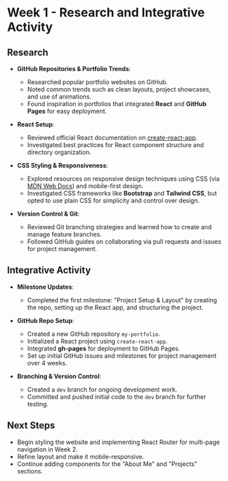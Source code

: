 # Week 1 - Research and Integrative Activity

## Research

- **GitHub Repositories & Portfolio Trends**:
  - Researched popular portfolio websites on GitHub.
  - Noted common trends such as clean layouts, project showcases, and use of animations.
  - Found inspiration in portfolios that integrated **React** and **GitHub Pages** for easy deployment.
  
- **React Setup**:
  - Reviewed official React documentation on [create-react-app](https://reactjs.org/docs/create-a-new-react-app.html).
  - Investigated best practices for React component structure and directory organization.
  
- **CSS Styling & Responsiveness**:
  - Explored resources on responsive design techniques using CSS (via [MDN Web Docs](https://developer.mozilla.org/en-US/docs/Learn/CSS/CSS_layout/Responsive_Design)) and mobile-first design.
  - Investigated CSS frameworks like **Bootstrap** and **Tailwind CSS**, but opted to use plain CSS for simplicity and control over design.

- **Version Control & Git**:
  - Reviewed Git branching strategies and learned how to create and manage feature branches.
  - Followed GitHub guides on collaborating via pull requests and issues for project management.

## Integrative Activity

- **Milestone Updates**:
  - Completed the first milestone: "Project Setup & Layout" by creating the repo, setting up the React app, and structuring the project.

- **GitHub Repo Setup**:
  - Created a new GitHub repository `my-portfolio`.
  - Initialized a React project using `create-react-app`.
  - Integrated **gh-pages** for deployment to GitHub Pages.
  - Set up initial GitHub issues and milestones for project management over 4 weeks.

- **Branching & Version Control**:
  - Created a `dev` branch for ongoing development work.
  - Committed and pushed initial code to the `dev` branch for further testing.

## Next Steps

- Begin styling the website and implementing React Router for multi-page navigation in Week 2.
- Refine layout and make it mobile-responsive.
- Continue adding components for the "About Me" and "Projects" sections.
